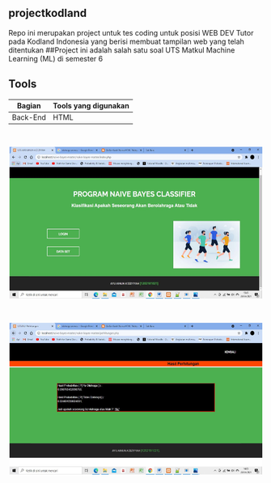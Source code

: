 ## projectkodland
Repo ini merupakan project untuk tes coding untuk posisi WEB DEV Tutor pada Kodland Indonesia yang berisi membuat tampilan web yang telah ditentukan
##Project ini adalah salah satu soal UTS Matkul Machine Learning (ML) di semester 6

## Tools
| Bagian | Tools yang digunakan |
| --- | --- |
| Back-End | HTML |

<br>
<p align="center">
        <img src="https://github.com/ayuainun/naivebayeswebsiteML/blob/main/HASIL1.JPG" width="500" height="300">
</p>
<br>

<p align="center">
        <img src="https://github.com/ayuainun/naivebayeswebsiteML/blob/main/HASIL5.JPG" width="500" height="300">
</p>
<br>
